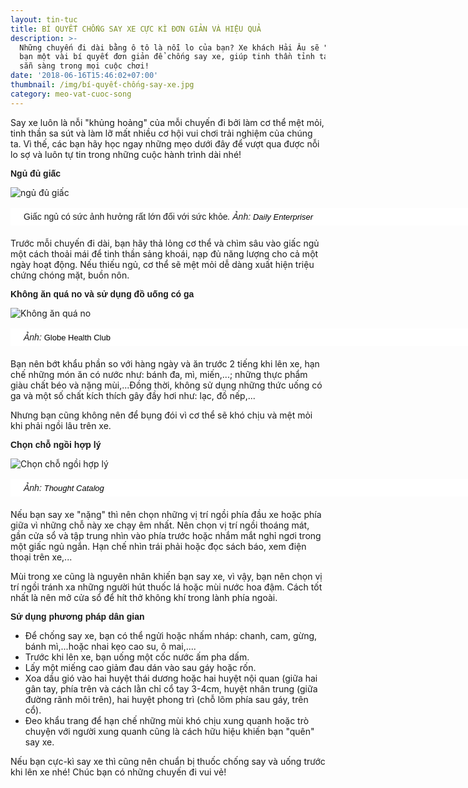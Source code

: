 ```yaml
---
layout: tin-tuc
title: BÍ QUYẾT CHỐNG SAY XE CỰC KÌ ĐƠN GIẢN VÀ HIỆU QUẢ
description: >-
  Những chuyến đi dài bằng ô tô là nỗi lo của bạn? Xe khách Hải Âu sẽ "mách" cho
  bạn một vài bí quyết đơn giản để chống say xe, giúp tinh thần tỉnh táo và luôn
  sẵn sàng trong mọi cuộc chơi!
date: '2018-06-16T15:46:02+07:00'
thumbnail: /img/bí-quyết-chống-say-xe.jpg
category: meo-vat-cuoc-song
---
```

Say xe luôn là nỗi "khủng hoảng" của mỗi chuyến đi bởi làm cơ thể mệt mỏi, tinh thần sa sút và làm lỡ mất nhiều cơ hội vui chơi trải nghiệm của chúng ta. Vì thế, các bạn hãy học ngay những mẹo dưới đây để vượt qua được nỗi lo sợ và luôn tự tin trong những cuộc hành trình dài nhé!

<p><font face="arial, helvetica, sans-serif"><span style="font-size: 14px;"><b>Ngủ đủ giấc</b></span></font></p>

![ngủ đủ giấc](/img/ngủ-đủ-giấc.jpg)

<p style="box-sizing: border-box; margin-top: 16px; margin-bottom: 20px; padding: 5px 20px; border: 1px dashed rgb(255, 255, 255); width: 800px; background: none 0px 0px repeat scroll rgb(255, 255, 255); text-align: justify;"><font face="arial, helvetica, sans-serif"><span style="font-size: 14px;">Giấc ngủ c&oacute; sức ảnh hưởng rất lớn đối với sức khỏe<i>.&nbsp;Ảnh:<span style="background-color:#FFFFFF;"> </span></i></span></font><em><span style="font-size:14px;"><span style="font-family:arial,helvetica,sans-serif;"><a class="o5rIVb irc_hol i3724 irc_lth" data-noload="" data-ved="2ahUKEwjW7IuN6dfbAhVGFZQKHS45CGYQjB16BAgBEAQ" href="https://dailyenterpriser.com/sleep-less-might-cause-2140.html" jsaction="mousedown:irc.rl;keydown:irc.rlk" rel="noopener" style="text-decoration-line: none; color: rgb(125, 125, 125); cursor: pointer; font-family: arial, sans-serif; font-size: 13px; background-color: rgb(34, 34, 34);" tabindex="0" target="_blank"><span style="color:#000000;"><span class="irc_ho" dir="ltr" style="unicode-bidi: isolate; margin-right: -2px; padding-right: 2px;"><span style="background-color:#FFFFFF;">Daily Enterpriser</span></span></span></a></span></span></em></p>

Trước mỗi chuyến đi dài, bạn hãy thả lỏng cơ thể và chìm sâu vào giấc ngủ một cách thoải mái để tinh thần sảng khoái, nạp đủ năng lượng cho cả một ngày hoạt động. Nếu thiếu ngủ, cơ thể sẽ mệt mỏi dễ dàng xuất hiện triệu chứng chóng mặt, buồn nôn.



<p><font face="arial, helvetica, sans-serif"><span style="font-size: 14px;"><b>Kh&ocirc;ng ăn qu&aacute; no v&agrave; sử dụng đồ uống c&oacute; ga</b></span></font></p>

![Không ăn quá no](/img/eat.jpg)



<p style="box-sizing: border-box; margin-top: 16px; margin-bottom: 20px; padding: 5px 20px; border: 1px dashed rgb(255, 255, 255); width: 800px; background: none 0px 0px repeat scroll rgb(255, 255, 255); text-align: justify;"><font face="arial, helvetica, sans-serif"><span style="font-size: 14px;"><i>Ảnh:<span style="background-color:#FFFFFF;"> </span></i></span></font><span style="font-family:arial,helvetica,sans-serif;"><a class="o5rIVb irc_hol i3724 irc_lth" data-noload="" data-ved="2ahUKEwiIsYrF6tfbAhXEopQKHc_pC4sQjB16BAgBEAQ" href="http://globehealthclub.com.au/fitness/eat-eat-often/" jsaction="mousedown:irc.rl;keydown:irc.rlk" rel="noopener" style="text-decoration-line: none; color: rgb(125, 125, 125); cursor: pointer; font-family: arial, sans-serif; font-size: 13px; background-color: rgb(34, 34, 34);" tabindex="0" target="_blank"><span style="color:#000000;"><span class="irc_ho" dir="ltr" style="unicode-bidi: isolate; margin-right: -2px; padding-right: 2px;"><span style="background-color:#FFFFFF;">Globe Health Club</span></span></span></a></span></p>

Bạn nên bớt khẩu phần so với hàng ngày và ăn trước 2 tiếng khi lên xe, hạn chế những món ăn có nước như: bánh đa, mì, miến,...; những thực phẩm giàu chất béo và nặng mùi,...Đồng thời, không sử dụng những thức uống có ga và một số chất kích thích gây đầy hơi như: lạc, đồ nếp,...

Nhưng bạn cũng không nên để bụng đói vì cơ thể sẽ khó chịu và mệt mỏi khi phải ngồi lâu trên xe.

<p><font face="arial, helvetica, sans-serif"><span style="font-size: 14px;"><b>Chọn chỗ ngồi hợp l&yacute;</b></span></font></p>

![Chọn chỗ ngồi hợp lý](/img/sit.jpg)

<p style="box-sizing: border-box; margin-top: 16px; margin-bottom: 20px; padding: 5px 20px; border: 1px dashed rgb(255, 255, 255); width: 800px; background: none 0px 0px repeat scroll rgb(255, 255, 255); text-align: justify;"><font face="arial, helvetica, sans-serif"><span style="font-size: 14px;"><i>Ảnh:<span style="font-family:arial,helvetica,sans-serif;"><span style="color:#000000;"><span style="background-color:#FFFFFF;"> </span></span></span></i></span></font><em><span style="font-family:arial,helvetica,sans-serif;"><a class="o5rIVb irc_hol i3724 irc_lth" data-noload="" data-ved="2ahUKEwjFvtPs69fbAhWGjJQKHSeFCnYQjB16BAgBEAQ" href="https://thoughtcatalog.com/stefanie-mandel/2014/03/the-20-people-you-really-dont-want-to-sit-next-to-on-a-long-bus-ride/" jsaction="mousedown:irc.rl;keydown:irc.rlk" rel="noopener" style="text-decoration-line: none; color: rgb(125, 125, 125); cursor: pointer; font-family: arial, sans-serif; font-size: 13px; background-color: rgb(34, 34, 34);" tabindex="0" target="_blank"><span style="color:#000000;"><span class="irc_ho" dir="ltr" style="unicode-bidi: isolate; margin-right: -2px; padding-right: 2px;"><span style="background-color:#FFFFFF;">Thought Catalog</span></span></span></a></span></em></p>

Nếu bạn say xe "nặng" thì nên chọn những vị trí ngồi phía đầu xe hoặc phía giữa vì những chỗ này xe chạy êm nhất. Nên chọn vị trí ngồi thoáng mát, gần cửa sổ và tập trung nhìn vào phía trước hoặc nhắm mắt nghỉ ngơi trong một giấc ngủ ngắn. Hạn chế nhìn trái phải hoặc đọc sách báo, xem điện thoại trên xe,...

Mùi trong xe cũng là nguyên nhân khiến bạn say xe, vì vậy, bạn nên chọn vị trí ngồi tránh xa những người hút thuốc lá hoặc mùi nước hoa đậm. Cách tốt nhất là nên mở cửa sổ để hít thở không khí trong lành phía ngoài.



<p><font face="arial, helvetica, sans-serif"><span style="font-size: 14px;"><b>Sử dụng phương ph&aacute;p d&acirc;n gian&nbsp;</b></span></font></p>

* Để chống say xe, bạn có thể ngửi hoặc nhấm nháp: chanh, cam, gừng, bánh mì,...hoặc nhai kẹo cao su, ô mai,....
* Trước khi lên xe, bạn uống một cốc nước ấm pha dấm.
* Lấy một miếng cao giảm đau dán vào sau gáy hoặc rốn.
* Xoa dầu gió vào hai huyệt thái dương hoặc hai huyệt nội quan (giữa hai gân tay, phía trên và cách lằn chỉ cổ tay 3-4cm, huyệt nhân trung (giữa đường rãnh môi trên), hai huyệt phong trì (chỗ lõm phía sau gáy, trên cổ).
* Đeo khẩu trang để hạn chế những mùi khó chịu xung quanh hoặc trò chuyện với người xung quanh cũng là cách hữu hiệu khiến bạn "quên" say xe.

Nếu bạn cực-kì say xe thì cũng nên chuẩn bị thuốc chống say và uống trước khi lên xe nhé! Chúc bạn có những chuyến đi vui vẻ!
